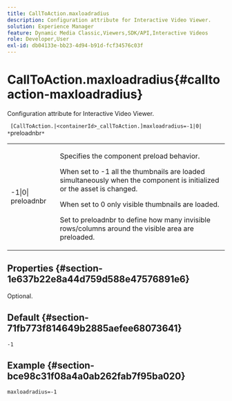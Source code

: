 ```yaml
---
title: CallToAction.maxloadradius
description: Configuration attribute for Interactive Video Viewer.
solution: Experience Manager
feature: Dynamic Media Classic,Viewers,SDK/API,Interactive Videos
role: Developer,User
exl-id: db04133e-bb23-4d94-b91d-fcf34576c03f
---
```

# CallToAction.maxloadradius{#calltoaction-maxloadradius}

Configuration attribute for Interactive Video Viewer.

 ` [CallToAction.|<containerId>_callToAction.]maxloadradius=-1|0| *`preloadnbr`*`

<table id="table_441553CD34C94A58A9D7CBF772DEDDB6"> 
 <tbody> 
  <tr> 
   <td colname="col1"> <p> <span class="codeph">-1|0|<span class="varname"> preloadnbr</span></span> </p> </td> 
   <td colname="col2"> <p> Specifies the component preload behavior. </p> <p>When set to <span class="codeph"> -1</span> all the thumbnails are loaded simultaneously when the component is initialized or the asset is changed. </p> <p>When set to <span class="codeph"> 0</span> only visible thumbnails are loaded. </p> <p>Set to <span class="codeph"><span class="varname"> preloadnbr</span></span> to define how many invisible rows/columns around the visible area are preloaded. </p> </td> 
  </tr> 
 </tbody> 
</table>

## Properties {#section-1e637b22e8a44d759d588e47576891e6}

Optional.

## Default {#section-71fb773f814649b2885aefee68073641}

`-1`

## Example {#section-bce98c31f08a4a0ab262fab7f95ba020}

```
maxloadradius=-1
```

